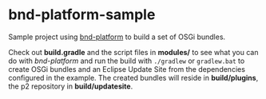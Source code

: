 bnd-platform-sample
===================

Sample project using [bnd-platform](https://github.com/stempler/bnd-platform) to build a set of OSGi bundles.

Check out **build.gradle** and the script files in **modules/** to see what you can do with *bnd-platform* and run the build with `./gradlew` or `gradlew.bat` to create OSGi bundles and an Eclipse Update Site from the dependencies configured in the example. The created bundles will reside in **build/plugins**, the p2 repository in **build/updatesite**.
